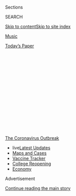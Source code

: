 <div id="app">

<div>

<div>

<div>

<div class="NYTAppHideMasthead css-1q2w90k e1suatyy0">

<div class="section css-ui9rw0 e1suatyy2">

<div class="css-eph4ug er09x8g0">

<div class="css-6n7j50">

</div>

<span class="css-1dv1kvn">Sections</span>

<div class="css-10488qs">

<span class="css-1dv1kvn">SEARCH</span>

</div>

[Skip to content](#site-content)[Skip to site
index](#site-index)

</div>

<div id="masthead-section-label" class="css-1wr3we4 eaxe0e00">

[Music](https://www.nytimes3xbfgragh.onion/section/arts/music)

</div>

<div class="css-10698na e1huz5gh0">

</div>

</div>

<div id="masthead-bar-one" class="section hasLinks css-15hmgas e1csuq9d3">

<div class="css-uqyvli e1csuq9d0">

</div>

<div class="css-1uqjmks e1csuq9d1">

</div>

<div class="css-9e9ivx">

[](https://myaccount.nytimes3xbfgragh.onion/auth/login?response_type=cookie&client_id=vi)

</div>

<div class="css-1bvtpon e1csuq9d2">

[Today’s
Paper](https://www.nytimes3xbfgragh.onion/section/todayspaper)

</div>

</div>

</div>

</div>

<div data-aria-hidden="false">

<div id="site-content" data-role="main">

<div>

<div class="css-1aor85t" style="opacity:0.000000001;z-index:-1;visibility:hidden">

<div class="css-1hqnpie">

<div class="css-epjblv">

<span class="css-17xtcya">[Music](/section/arts/music)</span><span class="css-x15j1o">|</span><span class="css-fwqvlz">Adam
Schlesinger, Songwriter for Rock, Film and the Stage, Dies at
52</span>

</div>

<div class="css-k008qs">

<div class="css-1iwv8en">

<span class="css-18z7m18"></span>

<div>

</div>

</div>

<span class="css-1n6z4y">https://nyti.ms/2R5jp3X</span>

<div class="css-1705lsu">

<div class="css-4xjgmj">

<div class="css-4skfbu" data-role="toolbar" data-aria-label="Social Media Share buttons, Save button, and Comments Panel with current comment count" data-testid="share-tools">

  - 
  - 
  - 
  - 
    
    <div class="css-6n7j50">
    
    </div>

  - 
  - 

</div>

</div>

</div>

</div>

</div>

</div>

<div id="NYT_TOP_BANNER_REGION" class="css-13pd83m">

<div>

<div id="styln-prism-menu-1592847958612" class="section interactive-content interactive-size-medium css-1edisqu">

<div class="css-17ih8de interactive-body">

<div id="scroll-container" class="css-1gj85ro">

[<span class="styln-title-wrap"><span class="css-1pje3qr">The
Coronavirus</span><span class="css-1pje3qr">
Outbreak</span></span>](https://www.nytimes3xbfgragh.onion/news-event/coronavirus?action=click&pgtype=Article&state=default&region=TOP_BANNER&context=storylines_menu)

  - <span class="css-kqxiym" data-emphasize="true">live</span>[Latest
    Updates](https://www.nytimes3xbfgragh.onion/2020/08/04/world/coronavirus-covid-19.html?action=click&pgtype=Article&state=default&region=TOP_BANNER&context=storylines_menu)
  - [Maps and
    Cases](https://www.nytimes3xbfgragh.onion/interactive/2020/us/coronavirus-us-cases.html?action=click&pgtype=Article&state=default&region=TOP_BANNER&context=storylines_menu)
  - [Vaccine
    Tracker](https://www.nytimes3xbfgragh.onion/interactive/2020/science/coronavirus-vaccine-tracker.html?action=click&pgtype=Article&state=default&region=TOP_BANNER&context=storylines_menu)
  - [College
    Reopening](https://www.nytimes3xbfgragh.onion/2020/08/02/us/covid-college-reopening.html?action=click&pgtype=Article&state=default&region=TOP_BANNER&context=storylines_menu)
  - [Economy](https://www.nytimes3xbfgragh.onion/live/2020/08/03/business/stock-market-today-coronavirus?action=click&pgtype=Article&state=default&region=TOP_BANNER&context=storylines_menu)

</div>

</div>

</div>

</div>

</div>

<div id="top-wrapper" class="css-1sy8kpn">

<div id="top-slug" class="css-l9onyx">

Advertisement

</div>

[Continue reading the main
story](#after-top)

<div class="ad top-wrapper" style="text-align:center;height:100%;display:block;min-height:250px">

<div id="top" class="place-ad" data-position="top" data-size-key="top">

</div>

</div>

<div id="after-top">

</div>

</div>

<div>

<div id="sponsor-wrapper" class="css-1hyfx7x">

<div id="sponsor-slug" class="css-19vbshk">

Supported by

</div>

[Continue reading the main
story](#after-sponsor)

<div id="sponsor" class="ad sponsor-wrapper" style="text-align:center;height:100%;display:block">

</div>

<div id="after-sponsor">

</div>

</div>

<div class="css-186x18t">

Those We’ve lost

</div>

<div class="css-1vkm6nb ehdk2mb0">

# Adam Schlesinger, Songwriter for Rock, Film and the Stage, Dies at 52

</div>

He made suburban characters shine in Fountains of Wayne songs and
brought pop-rock perfection to the film “That Thing You Do\!” He died of
coronavirus complications.

<div class="css-79elbk" data-testid="photoviewer-wrapper">

<div class="css-z3e15g" data-testid="photoviewer-wrapper-hidden">

</div>

<div class="css-1a48zt4 ehw59r15" data-testid="photoviewer-children">

![<span class="css-16f3y1r e13ogyst0" data-aria-hidden="true">Adam
Schlesinger performing in 2010 in Manhattan. A founder of the band
Fountains of Wayne, he also found success in movies, television and the
theater.</span><span class="css-cnj6d5 e1z0qqy90" itemprop="copyrightHolder"><span class="css-1ly73wi e1tej78p0">Credit...</span><span><span>Brian
Harkin for The New York
Times</span></span></span>](https://static01.graylady3jvrrxbe.onion/images/2020/04/03/obituaries/01Schlesinger1/merlin_37645536_e4ae3a9b-7f97-45e0-969c-16c5561ec22e-articleLarge.jpg?quality=75&auto=webp&disable=upscale)

</div>

</div>

<div class="css-18e8msd">

<div class="css-vp77d3 epjyd6m0">

<div class="css-hus3qt ey68jwv0" data-aria-hidden="true">

[![Ben
Sisario](https://static01.graylady3jvrrxbe.onion/images/2018/02/20/multimedia/author-ben-sisario/author-ben-sisario-thumbLarge.jpg
"Ben Sisario")](https://www.nytimes3xbfgragh.onion/by/ben-sisario)

</div>

<div class="css-1baulvz">

By [<span class="css-1baulvz last-byline" itemprop="name">Ben
Sisario</span>](https://www.nytimes3xbfgragh.onion/by/ben-sisario)

</div>

</div>

  - 
    
    <div class="css-ld3wwf e16638kd2">
    
    Published April 1, 2020Updated April 16,
    2020
    
    </div>

  - 
    
    <div class="css-4xjgmj">
    
    <div class="css-pvvomx" data-role="toolbar" data-aria-label="Social Media Share buttons, Save button, and Comments Panel with current comment count" data-testid="share-tools">
    
      - 
      - 
      - 
      - 
        
        <div class="css-6n7j50">
        
        </div>
    
      - 
      - 
    
    </div>
    
    </div>

</div>

</div>

<div class="section meteredContent css-1r7ky0e" name="articleBody" itemprop="articleBody">

<div class="css-1fanzo5 StoryBodyCompanionColumn">

<div class="css-53u6y8">

*This obituary is part of a series about people who died in the
coronavirus pandemic. Read about
others*[*here*](https://www.nytimes3xbfgragh.onion/series/people-who-have-died-of-the-coronavirus)*.*

Adam Schlesinger, an acclaimed singer-songwriter for the bands Fountains
of Wayne and Ivy who had an award-winning second career writing songs
for film, theater and television, died on Wednesday in Poughkeepsie,
N.Y. He was 52.

The cause was complications of the coronavirus, his family said.

In Fountains of Wayne, which was started in 1995, Mr. Schlesinger and
Chris Collingwood perfected a novelistic form of hummable pop-rock in a
style derived from the Kinks and from 1970s groups like Big Star and the
Cars.

</div>

</div>

<div class="css-1fanzo5 StoryBodyCompanionColumn">

<div class="css-53u6y8">

They chose northern New Jersey and boroughs outside Manhattan as
thematic territory, chronicling the lives of suburban mall shoppers,
Generation X slackers and down-market cover bands in songs like
“Hackensack” and “Red Dragon Tattoo.”

</div>

</div>

<div>

</div>

<div class="css-1fanzo5 StoryBodyCompanionColumn">

<div class="css-53u6y8">

Adored by critics, Fountains of Wayne — in which Mr. Schlesinger played
bass and Mr. Collingwood played guitar and sang lead vocals — became a
cult favorite but had modest record sales. Its most famous moment came
in 2003 with [“Stacy’s
Mom,”](https://www.youtube.com/watch?v=dZLfasMPOU4) a winking novelty
track about a teenage boy infatuated with a friend’s mother. With a racy
video featuring the supermodel Rachel Hunter, the song made it to No. 21
on Billboard’s Hot 100 chart.

Almost from the start of his career, Mr. Schlesinger found success in
other mediums. He wrote the Beatlesesque theme song to “That Thing You
Do\!,” a 1996 film directed by Tom Hanks about an also-ran 1960s rock
band; like the best Fountains of Wayne songs, [“That Thing You
Do\!”](https://www.youtube.com/watch?v=Dsi-eF6-uOY) had an instantly
catchy melody, a twisting chord progression and plenty of wordplay.

The movie brought Mr. Schlesinger nominations for an Academy Award and a
Golden Globe. He also won three Emmys, including one last year for [his
songs on the 2010s TV show “Crazy
Ex-Girlfriend,”](https://www.nytimes3xbfgragh.onion/2018/10/10/arts/television/crazy-ex-girlfriend-best-songs.html)
which often threaded campy, Broadway-style numbers into its plot.

</div>

</div>

<div class="css-cfo9c3">

</div>

<div class="css-1fanzo5 StoryBodyCompanionColumn">

<div class="css-53u6y8">

As a journeyman songwriter, he also [wrote
jingles](https://ew.com/article/2007/04/20/adam-schlesingers-musical-resume/)
for the Maryland State Lottery and Gillette.

Mr. Schlesinger received two Grammy nominations with Fountains of Wayne,
but his sole trophy was for his work with David Javerbaum — another
frequent collaborator — on Stephen Colbert’s “[A Colbert Christmas: The
Greatest Gift of
All\!](https://www.nytimes3xbfgragh.onion/2008/11/21/arts/television/21colb.html),”
which took best comedy album in 2010.

In the theater, Mr. Schlesinger worked with Mr. Javerbaum to write songs
for the 2008 Broadway musical “Cry-Baby,” based on John Waters’s 1990
film of the same title. That earned them a Tony nomination in 2008, and
Mr. Schlesinger and Mr. Javerbaum worked together again in 2015 on the
play “An Act of God.”

Adam Lyons Schlesinger was born in Manhattan on Oct. 31, 1967, to Bobbi
and Stephen Schlesinger, and grew up in Montclair, N.J. He studied
philosophy at Williams College in Massachusetts, where he met Mr.
Collingwood.

After graduation, Mr. Schlesinger went to New York, where he founded the
group Ivy with Andy Chase and Dominique Durand, while Mr. Collingwood
moved to Boston. The two men later reconnected in New York and founded
Fountains of Wayne, writing most of the songs for their first album in a
West Village bar.

The band was signed by Atlantic Records and released its first album,
“Fountains of Wayne,” in 1996. With jagged guitars and sneering vocals
on songs like “Radiation Vibe,” the band fit the mold of post-grunge
alternative rock.

</div>

</div>

<div class="css-cfo9c3">

</div>

<div class="css-1fanzo5 StoryBodyCompanionColumn">

<div class="css-53u6y8">

But Mr. Schlesinger and Mr. Collingwood stood out with witty and
sharp-eyed lyrics. Melody and location were central elements to their
music, a lesson they derived from Ray Davies of the Kinks, as Mr.
Schlesinger [told The New York
Times](https://www.nytimes3xbfgragh.onion/1999/07/09/movies/streets-new-york-with-fountains-wayne-urban-minstrels-with-roots-suburbia.html)
in an interview in 1999 for the band’s second album, “Utopia Parkway,”
named after a road in Queens.

“When we were teenagers, we liked listening to Kinks records because
we’d never been to England, and we got a sense of what it was like to
live there,” he said.

With minimal sales, though, the band was dropped from Atlantic. It
released its next album, “Welcome Interstate Managers,” in 2003 on the
small label S-Curve. That album found some success with “Stacy’s Mom”
and [reached No. 3](https://www.robertchristgau.com/xg/pnj/pjres03.php)
on The Village Voice’s critics’ poll for that year.

Fountains of Wayne released two more studio albums, “Traffic and
Weather” (2007) and “Sky Full of Holes” (2011), but had been on hiatus
since.

In recent years, Mr. Schlesinger had devoted himself to “Crazy
Ex-Girlfriend” and to the theater world. Two of his Emmy wins were for
songs he wrote with Mr. Javerbaum that were performed during Tony Awards
telecasts: “[It’s Not Just for Gays
Anymore](https://www.youtube.com/watch?v=3BHyfYiBt5o),” which won in
2012, and “If I Had Time,” in 2013.

More recently, Mr. Schlesinger had been collaborating with Sarah
Silverman on a stage adaptation of her memoir, “The Bedwetter,” which
was scheduled to begin performances Off Broadway this month at the
Atlantic Theater Company, but was delayed by the pandemic; he wrote the
music, and co-wrote the lyrics with Ms. Silverman. And he had begun
working with Rachel Bloom of “Crazy Ex-Girlfriend” to write songs for a
musical adaptation of the TV show “The Nanny,” which is in development
and aimed at Broadway.

</div>

</div>

<div class="css-1fanzo5 StoryBodyCompanionColumn">

<div class="css-53u6y8">

Mr. Schlesinger is survived by his parents; two daughters, Sadie and
Claire Schlesinger; a sister, Laurie Rose; and his partner, Alexis
Morley. His marriage to Katherine Michel ended in divorce.

Mr. Schlesinger’s mother, a former public relations executive, has
sometimes been credited with suggesting the name Fountains of Wayne, but
in an interview on Wednesday, she refuted that.

Her son had been playing music and writing songs from the time he was a
child, she said, and from a young age had an eye on [a garish,
only-in-New Jersey lawn ornament shop in Wayne,
N.J](https://www.roadsideamerica.com/blog/end-fountains-of-wayne/).

“Every time we drove past it,” Ms. Schlesinger said, “Adam would say,
‘Fountains of Wayne. That would be a great band
name.’”

</div>

</div>

</div>

<div>

</div>

<div>

</div>

<div id="NYT_BELOW_MAIN_CONTENT_REGION">

<div>

<div id="covid-obits-article-embed" class="section css-l08pwh interactive-content interactive-size-medium">

<div class="css-17ih8de interactive-body">

<div class="g-obits-embed" data-preview-slug="2020-04-03-covid-obits">

[](https://www.nytimes3xbfgragh.onion/interactive/2020/obituaries/people-died-coronavirus-obituaries.html?action=click&pgtype=Article&state=default&region=BELOW_MAIN_CONTENT&context=covid_obits_promo)

<div class="g-hed-summ">

# Those We’ve Lost

The coronavirus pandemic has taken an incalculable death toll. This
series is designed to put names and faces to the numbers.

<span>Read
more</span>

</div>

<div class="g-obits-embed-wrap">

<div id="bernaldina-josé-pedro" class="g-obit">

<div class="g-flex-wrapper-image">

<div class="g-image g-asset-inner">

![](https://static01.graylady3jvrrxbe.onion/images/2020/07/30/obituaries/30Pedro/30Pedro-square640.jpg)

</div>

</div>

<div class="g-flex-wrapper-text">

# Bernaldina José Pedro

<div class="g-meta">

<span>d. Boa Vista, Brazil</span>

</div>

<div class="g-summ">

Leader among the Indigenous
Macuxi

</div>

</div>

</div>

<div id="john-eric-swing" class="g-obit">

<div class="g-flex-wrapper-image">

<div class="g-image g-asset-inner">

![](https://static01.graylady3jvrrxbe.onion/images/2020/07/31/obituaries/31Swing/merlin_175167783_8913bc90-0d64-43f3-a655-1bb1bf1601c9-square640.jpg)

</div>

</div>

<div class="g-flex-wrapper-text">

# John Eric Swing

<div class="g-meta">

<span>d. Fountain Valley, Calif. </span>

</div>

<div class="g-summ">

Champion of
Filipino-Americans

</div>

</div>

</div>

<div id="victor-victor-" class="g-obit">

<div class="g-flex-wrapper-image">

<div class="g-image g-asset-inner">

![](https://static01.graylady3jvrrxbe.onion/images/2020/07/27/obituaries/27Victor/merlin_175001436_38b11f8e-227a-4e2c-9821-7618af9b2524-square640.jpg)

</div>

</div>

<div class="g-flex-wrapper-text">

# Victor Victor

<div class="g-meta">

<span>d. Santo Domingo, Dominican Republic</span>

</div>

<div class="g-summ">

Beloved musician of the Dominican
Republic

</div>

</div>

</div>

<div id="dr-eddie-negrón" class="g-obit">

<div class="g-flex-wrapper-image">

<div class="g-image g-asset-inner">

![](https://static01.graylady3jvrrxbe.onion/images/2020/07/31/obituaries/31Negron/merlin_175160169_516322ae-fd23-4969-b6b2-193ced371105-square640.jpg)

</div>

</div>

<div class="g-flex-wrapper-text">

# Dr. Eddie Negrón

<div class="g-meta">

<span>d. Fort Walton Beach, Fla.</span>

</div>

<div class="g-summ">

Internist on Florida’s Emerald
Coast

</div>

</div>

</div>

<div id="dobby-dobson" class="g-obit">

<div class="g-flex-wrapper-image">

<div class="g-image g-asset-inner">

![](https://static01.graylady3jvrrxbe.onion/images/2020/07/30/obituaries/30Dobson/merlin_175115928_f6b9271c-8f05-4fe1-a38a-5ca4a58f8935-square640.jpg)

</div>

</div>

<div class="g-flex-wrapper-text">

# Dobby Dobson

<div class="g-meta">

<span>d. Coral Springs, Fla.</span>

</div>

<div class="g-summ">

Jamaican singer and
songwriter

</div>

</div>

</div>

<div id="waldemar-gonzalez" class="g-obit">

<div class="g-flex-wrapper-image">

<div class="g-image g-asset-inner">

![](https://static01.graylady3jvrrxbe.onion/images/2020/08/01/obituaries/28Gonzalez/merlin_175002771_beb57888-3951-409a-ae13-03a94b2e962e-square640.jpg)

</div>

</div>

<div class="g-flex-wrapper-text">

# Waldemar Gonzalez

<div class="g-meta">

<span>d. White Plains, N.Y.</span>

</div>

<div class="g-summ">

Teacher and social worker

</div>

</div>

</div>

</div>

</div>

</div>

</div>

</div>

</div>

<div>

</div>

<div>

<div id="bottom-wrapper" class="css-1ede5it">

<div id="bottom-slug" class="css-l9onyx">

Advertisement

</div>

[Continue reading the main
story](#after-bottom)

<div id="bottom" class="ad bottom-wrapper" style="text-align:center;height:100%;display:block;min-height:90px">

</div>

<div id="after-bottom">

</div>

</div>

</div>

</div>

</div>

## Site Index

<div>

</div>

## Site Information Navigation

  - [© <span>2020</span> <span>The New York Times
    Company</span>](https://help.nytimes3xbfgragh.onion/hc/en-us/articles/115014792127-Copyright-notice)

<!-- end list -->

  - [NYTCo](https://www.nytco.com/)
  - [Contact
    Us](https://help.nytimes3xbfgragh.onion/hc/en-us/articles/115015385887-Contact-Us)
  - [Work with us](https://www.nytco.com/careers/)
  - [Advertise](https://nytmediakit.com/)
  - [T Brand Studio](http://www.tbrandstudio.com/)
  - [Your Ad
    Choices](https://www.nytimes3xbfgragh.onion/privacy/cookie-policy#how-do-i-manage-trackers)
  - [Privacy](https://www.nytimes3xbfgragh.onion/privacy)
  - [Terms of
    Service](https://help.nytimes3xbfgragh.onion/hc/en-us/articles/115014893428-Terms-of-service)
  - [Terms of
    Sale](https://help.nytimes3xbfgragh.onion/hc/en-us/articles/115014893968-Terms-of-sale)
  - [Site
    Map](https://spiderbites.nytimes3xbfgragh.onion)
  - [Help](https://help.nytimes3xbfgragh.onion/hc/en-us)
  - [Subscriptions](https://www.nytimes3xbfgragh.onion/subscription?campaignId=37WXW)

</div>

</div>

</div>

</div>
